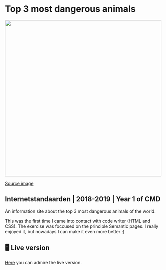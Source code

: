# Top 3 most dangerous animals
<img src="https://images.unsplash.com/photo-1513714920387-b00f52df9e23?ixlib=rb-1.2.1&ixid=eyJhcHBfaWQiOjEyMDd9&auto=format&fit=crop&w=1531&q=80" width="500" />

[Source image](https://images.unsplash.com/photo-1513714920387-b00f52df9e23?ixlib=rb-1.2.1&ixid=eyJhcHBfaWQiOjEyMDd9&auto=format&fit=crop&w=1531&q=80)
 

## Internetstandaarden | 2018-2019 | Year 1 of CMD  
An information site about the top 3 most dangerous animals of the world.  

This was the first time I came into contact with code writer (HTML and CSS). The exercise was foccused on the principle Semantic pages. I really enjoyed it, but nowadays I can make it even more better ;)


## 🖥 Live version
[Here](https://ralfz123.github.io/internetstandaarden_20182019_year1CMD/index.html) you can admire the live version.





